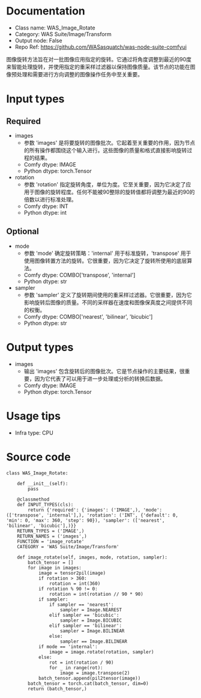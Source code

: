 # Documentation
- Class name: WAS_Image_Rotate
- Category: WAS Suite/Image/Transform
- Output node: False
- Repo Ref: https://github.com/WASasquatch/was-node-suite-comfyui

图像旋转方法旨在对一批图像应用指定的旋转。它通过将角度调整到最近的90度来智能处理旋转，并使用指定的重采样过滤器以保持图像质量。该节点的功能在图像预处理和需要进行方向调整的图像操作任务中至关重要。

# Input types
## Required
- images
    - 参数 'images' 是将要旋转的图像批次。它起着至关重要的作用，因为节点的所有操作都围绕这个输入进行。这些图像的质量和格式直接影响旋转过程的结果。
    - Comfy dtype: IMAGE
    - Python dtype: torch.Tensor
- rotation
    - 参数 'rotation' 指定旋转角度，单位为度。它至关重要，因为它决定了应用于图像的旋转程度。任何不能被90整除的旋转值都将调整为最近的90的倍数以进行标准处理。
    - Comfy dtype: INT
    - Python dtype: int
## Optional
- mode
    - 参数 'mode' 确定旋转策略：'internal' 用于标准旋转，'transpose' 用于使用图像转置方法的旋转。它很重要，因为它决定了旋转所使用的底层算法。
    - Comfy dtype: COMBO['transpose', 'internal']
    - Python dtype: str
- sampler
    - 参数 'sampler' 定义了旋转期间使用的重采样过滤器。它很重要，因为它影响旋转后图像的质量。不同的采样器在速度和图像保真度之间提供不同的权衡。
    - Comfy dtype: COMBO['nearest', 'bilinear', 'bicubic']
    - Python dtype: str

# Output types
- images
    - 输出 'images' 包含旋转后的图像批次。它是节点操作的主要结果，很重要，因为它代表了可以用于进一步处理或分析的转换后数据。
    - Comfy dtype: IMAGE
    - Python dtype: torch.Tensor

# Usage tips
- Infra type: CPU

# Source code
```
class WAS_Image_Rotate:

    def __init__(self):
        pass

    @classmethod
    def INPUT_TYPES(cls):
        return {'required': {'images': ('IMAGE',), 'mode': (['transpose', 'internal'],), 'rotation': ('INT', {'default': 0, 'min': 0, 'max': 360, 'step': 90}), 'sampler': (['nearest', 'bilinear', 'bicubic'],)}}
    RETURN_TYPES = ('IMAGE',)
    RETURN_NAMES = ('images',)
    FUNCTION = 'image_rotate'
    CATEGORY = 'WAS Suite/Image/Transform'

    def image_rotate(self, images, mode, rotation, sampler):
        batch_tensor = []
        for image in images:
            image = tensor2pil(image)
            if rotation > 360:
                rotation = int(360)
            if rotation % 90 != 0:
                rotation = int(rotation // 90 * 90)
            if sampler:
                if sampler == 'nearest':
                    sampler = Image.NEAREST
                elif sampler == 'bicubic':
                    sampler = Image.BICUBIC
                elif sampler == 'bilinear':
                    sampler = Image.BILINEAR
                else:
                    sampler == Image.BILINEAR
            if mode == 'internal':
                image = image.rotate(rotation, sampler)
            else:
                rot = int(rotation / 90)
                for _ in range(rot):
                    image = image.transpose(2)
            batch_tensor.append(pil2tensor(image))
        batch_tensor = torch.cat(batch_tensor, dim=0)
        return (batch_tensor,)
```